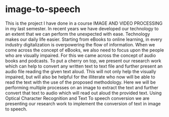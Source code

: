 # image-to-speech 
This is the project I have done in a course IMAGE AND VIDEO PROCESSING in my last semester. 
In recent years we have developed our technology to an extent that we can perform the unexpected with ease. Technology makes our daily life easier. Starting from eBooks to online learning, in every industry digitalization is overpowering the flow of information. When we come across the concept of eBooks, we also need to focus upon the people who are visually impaired. For this we came across the concept of audio books and podcasts. To put a cherry on top, we present our research work which can help to convert any written text to text file and further present an audio file reading the given text aloud. This will not only help the visually impaired, but will also be helpful for the illiterate who now will be able to read the text with the use of the proposed methodology. Here we will be performing multiple processes on an image to extract the text and further convert that text to audio which will read out aloud the provided text. Using Optical Character Recognition and Text To speech conversion we are presenting our research work to implement the conversion of text in image to speech.
